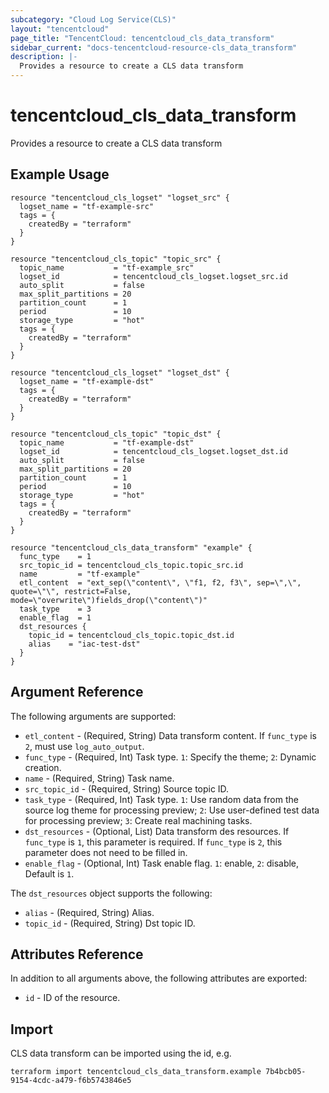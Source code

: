 ```yaml
---
subcategory: "Cloud Log Service(CLS)"
layout: "tencentcloud"
page_title: "TencentCloud: tencentcloud_cls_data_transform"
sidebar_current: "docs-tencentcloud-resource-cls_data_transform"
description: |-
  Provides a resource to create a CLS data transform
---
```


# tencentcloud_cls_data_transform

Provides a resource to create a CLS data transform

## Example Usage

```hcl
resource "tencentcloud_cls_logset" "logset_src" {
  logset_name = "tf-example-src"
  tags = {
    createdBy = "terraform"
  }
}

resource "tencentcloud_cls_topic" "topic_src" {
  topic_name           = "tf-example_src"
  logset_id            = tencentcloud_cls_logset.logset_src.id
  auto_split           = false
  max_split_partitions = 20
  partition_count      = 1
  period               = 10
  storage_type         = "hot"
  tags = {
    createdBy = "terraform"
  }
}

resource "tencentcloud_cls_logset" "logset_dst" {
  logset_name = "tf-example-dst"
  tags = {
    createdBy = "terraform"
  }
}

resource "tencentcloud_cls_topic" "topic_dst" {
  topic_name           = "tf-example-dst"
  logset_id            = tencentcloud_cls_logset.logset_dst.id
  auto_split           = false
  max_split_partitions = 20
  partition_count      = 1
  period               = 10
  storage_type         = "hot"
  tags = {
    createdBy = "terraform"
  }
}

resource "tencentcloud_cls_data_transform" "example" {
  func_type    = 1
  src_topic_id = tencentcloud_cls_topic.topic_src.id
  name         = "tf-example"
  etl_content  = "ext_sep(\"content\", \"f1, f2, f3\", sep=\",\", quote=\"\", restrict=False, mode=\"overwrite\")fields_drop(\"content\")"
  task_type    = 3
  enable_flag  = 1
  dst_resources {
    topic_id = tencentcloud_cls_topic.topic_dst.id
    alias    = "iac-test-dst"
  }
}
```

## Argument Reference

The following arguments are supported:

* `etl_content` - (Required, String) Data transform content. If `func_type` is `2`, must use `log_auto_output`.
* `func_type` - (Required, Int) Task type. `1`: Specify the theme; `2`: Dynamic creation.
* `name` - (Required, String) Task name.
* `src_topic_id` - (Required, String) Source topic ID.
* `task_type` - (Required, Int) Task type. `1`: Use random data from the source log theme for processing preview; `2`: Use user-defined test data for processing preview; `3`: Create real machining tasks.
* `dst_resources` - (Optional, List) Data transform des resources. If `func_type` is `1`, this parameter is required. If `func_type` is `2`, this parameter does not need to be filled in.
* `enable_flag` - (Optional, Int) Task enable flag. `1`: enable, `2`: disable, Default is `1`.

The `dst_resources` object supports the following:

* `alias` - (Required, String) Alias.
* `topic_id` - (Required, String) Dst topic ID.

## Attributes Reference

In addition to all arguments above, the following attributes are exported:

* `id` - ID of the resource.



## Import

CLS data transform can be imported using the id, e.g.

```
terraform import tencentcloud_cls_data_transform.example 7b4bcb05-9154-4cdc-a479-f6b5743846e5
```

